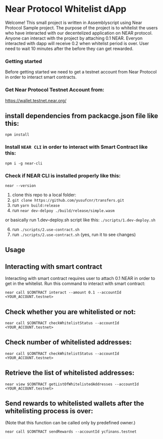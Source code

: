 # Near Protocol Whitelist dApp
Welcome!
This small project is written in Assemblyscript using Near Protocol Sample project. 
The purpose of the project is to whitelist the users who have interacted with our decentelized application on NEAR protocol.
Anyone can interact with the project by attaching 0.1 NEAR. 
Everyon interacted with dapp will receive 0.2 when whitelist period is over.
User need to wait 10 minutes after the before they can get rewarded.

### Getting started
Before getting started we need to get a testnet account from Near Protocol in order to interact smart contracts.

### Get Near Protocol Testnet Account from:
https://wallet.testnet.near.org/

## install dependencies from packacge.json file like this:

`npm install`

### Install `NEAR CLI` in order to interact with Smart Contract like this:

`npm i -g near-cli`

### Check if NEAR CLI is installed properly like this:

`near --version`

1. clone this repo to a local folder:  
3. `git clone https://github.com/yusufcnr/transfers.git`
4. run `yarn build:release`
5. run `near dev-delpoy ./build/release/simple.wasm`

or basically run 1.dev-deploy.sh script like this:
`./scripts/1.dev-deploy.sh`

6. run `./scripts/2.use-contract.sh`
7. run `./scripts/2.use-contract.sh` (yes, run it to see changes)

## Usage

## Interacting with smart contract
Interacting with smart contract requires user to attach 0.1 NEAR in order to get in the whitelist.
Run this command to interact with smart contract:

`near call $CONTRACT interact --amount 0.1 --accountId <YOUR_ACCOUNT.testnet>`

## Check whether you are whitelisted or not:
`near call $CONTRACT checkWhitelistStatus --accountId <YOUR_ACCOUNT.testnet>`

## Check number of whitelisted addresses:
`near call $CONTRACT checkWhitelistStatus --accountId <YOUR_ACCOUNT.testnet>`
## Retrieve the list of whitelisted addresses:
`near view $CONTRACT getListOfWhitelistedAddresses --accountId <YOUR_ACCOUNT.testnet>`

## Send rewards to whitelisted wallets after the whitelisting process is over:
(Note that this function can be called only by predefined owner.)

`near call $CONTRACT sendRewards --accountId ycfinans.testnet`
